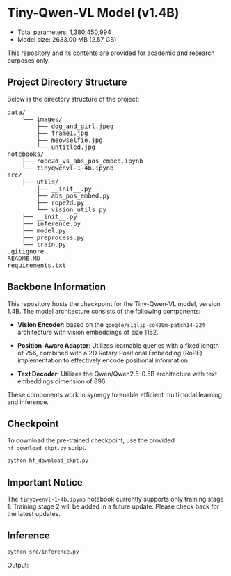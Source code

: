 # Tiny-Qwen-VL Model (v1.4B)

- Total parameters: 1,380,450,994
- Model size: 2633.00 MB (2.57 GB)

This repository and its contents are provided for academic and research purposes only.

## Project Directory Structure

Below is the directory structure of the project:

<pre>
data/
    └── images/
        ├── dog_and_girl.jpeg
        ├── frame1.jpg
        ├── meowselfie.jpg
        └── untitled.jpg
notebooks/
    ├── rope2d_vs_abs_pos_embed.ipynb
    └── tinyqwenvl-1-4b.ipynb
src/
    ├── utils/
        ├── __init__.py
        ├── abs_pos_embed.py
        ├── rope2d.py
        └── vision_utils.py
    ├── __init__.py
    ├── inference.py
    ├── model.py
    ├── preprocess.py
    └── train.py
.gitignore
README.MD
requirements.txt
</pre>

## Backbone Information

This repository hosts the checkpoint for the Tiny-Qwen-VL model, version 1.4B. The model architecture consists of the following components:

- **Vision Encoder**: based on the `google/siglip-so400m-patch14-224` architecture with vision embeddings of size 1152.

- **Position-Aware Adapter**: Utilizes learnable queries with a fixed length of 256, combined with a 2D Rotary Positional Embedding (RoPE) implementation to effectively encode positional information.

- **Text Decoder**: Utilizes the Qwen/Qwen2.5-0.5B architecture with text embeddings dimension of 896.

These components work in synergy to enable efficient multimodal learning and inference.

## Checkpoint

To download the pre-trained checkpoint, use the provided `hf_download_ckpt.py` script.

```bash
python hf_download_ckpt.py
```

## Important Notice

The `tinyqwenvl-1-4b.ipynb` notebook currently supports only training stage 1. Training stage 2 will be added in a future update. Please check back for the latest updates.

## Inference

```bash
python src/inference.py
```

Output:

```bash

```
